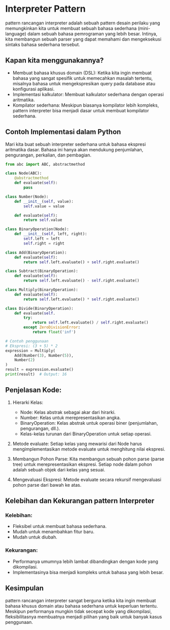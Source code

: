 # Interpreter Pattern

pattern rancangan interpreter adalah sebuah pattern desain perilaku yang memungkinkan kita untuk membuat sebuah bahasa sederhana (mini-language) dalam sebuah bahasa pemrograman yang lebih besar. Intinya, kita membangun sebuah parser yang dapat memahami dan mengeksekusi sintaks bahasa sederhana tersebut.

## Kapan kita menggunakannya?

- Membuat bahasa khusus domain (DSL): Ketika kita ingin membuat bahasa yang sangat spesifik untuk memecahkan masalah tertentu, misalnya bahasa untuk mengekspresikan query pada database atau konfigurasi aplikasi.
- Implementasi kalkulator: Membuat kalkulator sederhana dengan operasi aritmatika.
- Kompilator sederhana: Meskipun biasanya kompilator lebih kompleks, pattern interpreter bisa menjadi dasar untuk membuat kompilator sederhana.

## Contoh Implementasi dalam Python

Mari kita buat sebuah interpreter sederhana untuk bahasa ekspresi aritmatika dasar. Bahasa ini hanya akan mendukung penjumlahan, pengurangan, perkalian, dan pembagian.

``` python
from abc import ABC, abstractmethod

class Node(ABC):
    @abstractmethod
    def evaluate(self):
        pass

class Number(Node):
    def __init__(self, value):
        self.value = value

    def evaluate(self):
        return self.value

class BinaryOperation(Node):
    def __init__(self, left, right):
        self.left = left
        self.right = right

class Add(BinaryOperation):
    def evaluate(self):
        return self.left.evaluate() + self.right.evaluate()

class Subtract(BinaryOperation):
    def evaluate(self):
        return self.left.evaluate() - self.right.evaluate()

class Multiply(BinaryOperation):
    def evaluate(self):
        return self.left.evaluate() * self.right.evaluate()

class Divide(BinaryOperation):
    def evaluate(self.
        try:
            return self.left.evaluate() / self.right.evaluate()
        except ZeroDivisionError:
            return float('inf')

# Contoh penggunaan
# Ekspresi: (3 + 5) * 2
expression = Multiply(
    Add(Number(3), Number(5)),
    Number(2)
)
result = expression.evaluate()
print(result)  # Output: 16
```
## Penjelasan Kode:

1. Hierarki Kelas:
    - Node: Kelas abstrak sebagai akar dari hirarki.
    - Number: Kelas untuk merepresentasikan angka.
    - BinaryOperation: Kelas abstrak untuk operasi biner (penjumlahan, pengurangan, dll.).
    - Kelas-kelas turunan dari BinaryOperation untuk setiap operasi.
2. Metode evaluate:
Setiap kelas yang mewarisi dari Node harus mengimplementasikan metode evaluate untuk menghitung nilai ekspresi.

3. Membangun Pohon Parse:
Kita membangun sebuah pohon parse (parse tree) untuk merepresentasikan ekspresi. Setiap node dalam pohon adalah sebuah objek dari kelas yang sesuai.

4. Mengevaluasi Ekspresi:
Metode evaluate secara rekursif mengevaluasi pohon parse dari bawah ke atas.

## Kelebihan dan Kekurangan pattern Interpreter
### Kelebihan:
- Fleksibel untuk membuat bahasa sederhana.
- Mudah untuk menambahkan fitur baru.
- Mudah untuk diubah.
### Kekurangan:
- Performanya umumnya lebih lambat dibandingkan dengan kode yang dikompilasi.
- Implementasinya bisa menjadi kompleks untuk bahasa yang lebih besar.

## Kesimpulan
pattern rancangan interpreter sangat berguna ketika kita ingin membuat bahasa khusus domain atau bahasa sederhana untuk keperluan tertentu. Meskipun performanya mungkin tidak secepat kode yang dikompilasi, fleksibilitasnya membuatnya menjadi pilihan yang baik untuk banyak kasus penggunaan.